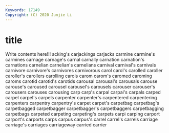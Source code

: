 ```yaml
---
Keywords: 17149
Copyright: (C) 2020 Junjie Li
---
```


# title

Write contents here!!!
acking's
carjackings 
carjacks 
carmine 
carmine's 
carmines 
carnage 
carnage's 
carnal 
carnally 
carnation
carnation's 
carnations 
carnelian 
carnelian's 
carnelians 
carnival 
carnival's 
carnivals 
carnivore 
carnivore's
carnivores 
carnivorous 
carol 
carol's 
carolled 
caroller 
caroller's 
carollers 
carolling 
carols
carom 
carom's 
caromed 
caroming 
caroms 
carotid 
carotid's 
carotids 
carousal 
carousal's
carousals 
carouse 
carouse's 
caroused 
carousel 
carousel's 
carousels 
carouser 
carouser's 
carousers
carouses 
carousing 
carp 
carp's 
carpal 
carpal's 
carpals 
carped 
carpel 
carpel's
carpels 
carpenter 
carpenter's 
carpentered 
carpentering 
carpenters 
carpentry 
carpentry's 
carpet 
carpet's
carpetbag 
carpetbag's 
carpetbagged 
carpetbagger 
carpetbagger's 
carpetbaggers 
carpetbagging 
carpetbags 
carpeted 
carpeting
carpeting's 
carpets 
carpi 
carping 
carport 
carport's 
carports 
carps 
carpus 
carpus's
carrel 
carrel's 
carrels 
carriage 
carriage's 
carriages 
carriageway 
carried 
carrier 
